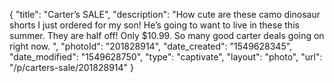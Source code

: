 {
    "title": "Carter’s SALE",
    "description": "How cute are these camo dinosaur shorts I just ordered for my son! He’s going to want to live in these this summer. They are half off! Only $10.99. So many good carter deals going on right now. ",
    "photoId": "201828914",
    "date_created": "1549628345",
    "date_modified": "1549628750",
    "type": "captivate",
    "layout": "photo",
    "url": "\/p\/carters-sale\/201828914"
}